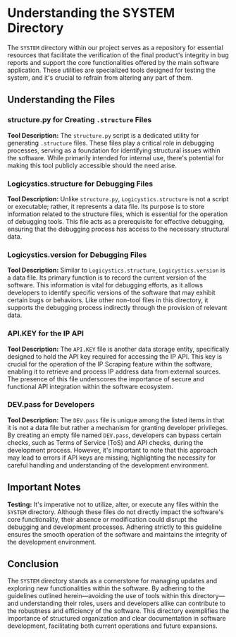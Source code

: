 # Understanding the SYSTEM Directory

The `SYSTEM` directory within our project serves as a repository for essential resources that facilitate the verification of the final product's integrity in bug reports and support the core functionalities offered by the main software application. These utilities are specialized tools designed for testing the system, and it's crucial to refrain from altering any part of them.

## Understanding the Files

### structure.py for Creating `.structure` Files

**Tool Description:** The `structure.py` script is a dedicated utility for generating `.structure` files. These files play a critical role in debugging processes, serving as a foundation for identifying structural issues within the software. While primarily intended for internal use, there's potential for making this tool publicly accessible should the need arise.

### Logicystics.structure for Debugging Files

**Tool Description:** Unlike `structure.py`, `Logicystics.structure` is not a script or executable; rather, it represents a data file. Its purpose is to store information related to the structure files, which is essential for the operation of debugging tools. This file acts as a prerequisite for effective debugging, ensuring that the debugging process has access to the necessary structural data.

### Logicystics.version for Debugging Files

**Tool Description:** Similar to `Logicystics.structure`, `Logicystics.version` is a data file. Its primary function is to record the current version of the software. This information is vital for debugging efforts, as it allows developers to identify specific versions of the software that may exhibit certain bugs or behaviors. Like other non-tool files in this directory, it supports the debugging process indirectly through the provision of relevant data.

### API.KEY for the IP API

**Tool Description:** The `API.KEY` file is another data storage entity, specifically designed to hold the API key required for accessing the IP API. This key is crucial for the operation of the IP Scraping feature within the software, enabling it to retrieve and process IP address data from external sources. The presence of this file underscores the importance of secure and functional API integration within the software ecosystem.

### DEV.pass for Developers

**Tool Description:** The `DEV.pass` file is unique among the listed items in that it is not a data file but rather a mechanism for granting developer privileges. By creating an empty file named `DEV.pass`, developers can bypass certain checks, such as Terms of Service (ToS) and API checks, during the development process. However, it's important to note that this approach may lead to errors if API keys are missing, highlighting the necessity for careful handling and understanding of the development environment.

## Important Notes

**Testing:** It's imperative not to utilize, alter, or execute any files within the `SYSTEM` directory. Although these files do not directly impact the software's core functionality, their absence or modification could disrupt the debugging and development processes. Adhering strictly to this guideline ensures the smooth operation of the software and maintains the integrity of the development environment.

## Conclusion

The `SYSTEM` directory stands as a cornerstone for managing updates and exploring new functionalities within the software. By adhering to the guidelines outlined herein—avoiding the use of tools within this directory—and understanding their roles, users and developers alike can contribute to the robustness and efficiency of the software. This directory exemplifies the importance of structured organization and clear documentation in software development, facilitating both current operations and future expansions.
